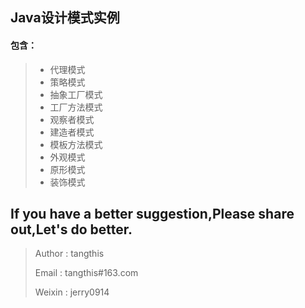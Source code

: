 Java设计模式实例
------

#### 包含：
> * 代理模式
> * 策略模式
> * 抽象工厂模式
> * 工厂方法模式
> * 观察者模式
> * 建造者模式
> * 模板方法模式
> * 外观模式
> * 原形模式
> * 装饰模式



## If you have a better suggestion,Please share out,Let's do better.
> Author : tangthis
>
> Email  : tangthis#163.com
>
> Weixin : jerry0914

